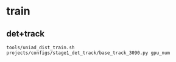 # train
## det+track
```shell
tools/uniad_dist_train.sh projects/configs/stage1_det_track/base_track_3090.py gpu_num
```
